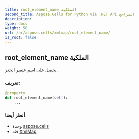 ```yaml
---
title: root_element_name الملكية
second_title: Aspose.Cells for Python via .NET API المراجع
description:
type: docs
weight: 50
url: /ar/aspose.cells/xmlmap/root_element_name/
is_root: false
---
```

##  root_element_name الملكية

يحصل على اسم عنصر الجذر.
###  تعريف:
```python
@property
def root_element_name(self):
    ...
```

###  أنظر أيضا
* وحدة [aspose.cells](../../)
* فئة [XmlMap](/cells/python-net/ar/aspose.cells/xmlmap)
